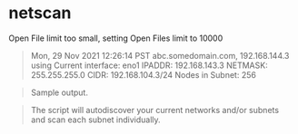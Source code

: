 # netscan

Open File limit too small, setting Open Files limit to 10000

>Mon, 29 Nov 2021 12:26:14 PST
>abc.somedomain.com, 192.168.144.3
>using Current interface: eno1
>IPADDR: 192.168.143.3
>NETMASK: 255.255.255.0
>CIDR: 192.168.104.3/24
>Nodes in Subnet: 256

>Sample output.

>The script will autodiscover your current networks and/or subnets
>and scan each subnet individually.



